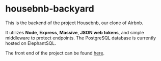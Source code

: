 # housebnb-backyard
This is the backend of the project Housebnb, our clone of Airbnb. 

It utilizes **Node**, **Express**, **Massive**, **JSON web tokens**, and simple middleware to protect endpoints. 
The PostgreSQL database is currently hosted on ElephantSQL.

The front end of the project can be found [here](https://github.com/sclojure/front-lawn). 
